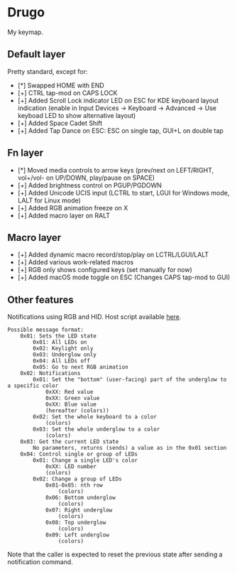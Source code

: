 # Drugo

My keymap. 

## Default layer
Pretty standard, except for:
- [*] Swapped HOME with END
- [+] CTRL tap-mod on CAPS LOCK
- [+] Added Scroll Lock indicator LED on ESC for KDE keyboard layout indication (enable in Input Devices → Keyboard → Advanced → Use keyboad LED to show alternative layout)
- [+] Added Space Cadet Shift 
- [+] Added Tap Dance on ESC: ESC on single tap, GUI+L on double tap


## Fn layer
- [*] Moved media controls to arrow keys (prev/next on LEFT/RIGHT, vol+/vol- on UP/DOWN, play/pause on SPACE)
- [+] Added brightness control on PGUP/PGDOWN
- [+] Added Unicode UCIS input (LCTRL to start, LGUI for Windows mode, LALT for Linux mode)
- [+] Added RGB animation freeze on X
- [+] Added macro layer on RALT

## Macro layer
- [+] Added dynamic macro record/stop/play on LCTRL/LGUI/LALT
- [+] Added various work-related macros
- [+] RGB only shows configured keys (set manually for now)
- [+] Added macOS mode toggle on ESC (Changes CAPS tap-mod to GUI)

## Other features
Notifications using RGB and HID. Host script available [here](https://github.com/Drugantibus/qmk-hid-rgb).
```
Possible message format:
    0x01: Sets the LED state
        0x01: All LEDs on
        0x02: Keylight only
        0x03: Underglow only
        0x04: All LEDs off
        0x05: Go to next RGB animation
    0x02: Notifications
        0x01: Set the "bottom" (user-facing) part of the underglow to a specific color
            0xXX: Red value
            0xXX: Green value
            0xXX: Blue value
            (hereafter (colors))
        0x02: Set the whole keyboard to a color
            (colors)
        0x03: Set the whole underglow to a color
            (colors)
    0x03: Get the current LED state
        No parameters, returns (sends) a value as in the 0x01 section
    0x04: Control single or group of LEDs
        0x01: Change a single LED's color
            0xXX: LED number
            (colors)
        0x02: Change a group of LEDs
            0x01-0x05: nth row
                (colors)
            0x06: Bottom underglow
                (colors)
            0x07: Right underglow
                (colors)
            0x08: Top underglow
                (colors)
            0x09: Left underglow
                (colors)
```
Note that the caller is expected to reset the previous state after sending a notification command. 